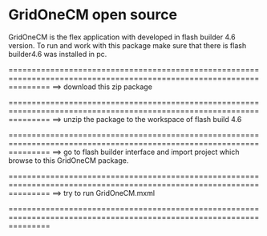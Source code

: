 GridOneCM open source
=========
 
GridOneCM is the flex application with developed in flash builder 4.6 version. To run and work with this package make sure that there is flash builder4.6 was installed in pc.

=====================================================================================================================
==> download this zip package 

=====================================================================================================================
==> unzip the package to the workspace of flash build 4.6

=====================================================================================================================
==> go to flash builder interface and import project which browse to this GridOneCM package.

=====================================================================================================================
==> try to run GridOneCM.mxml

=====================================================================================================================
